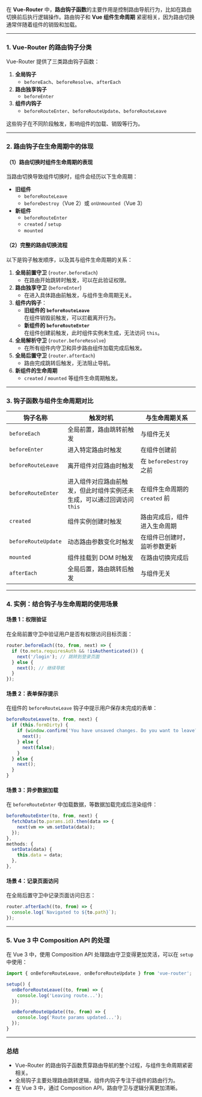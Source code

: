 在 **Vue-Router** 中，**路由钩子函数**的主要作用是控制路由导航行为，比如在路由切换前后执行逻辑操作。路由钩子和 **Vue 组件生命周期** 紧密相关，因为路由切换通常伴随着组件的销毁和加载。

---

### **1. Vue-Router 的路由钩子分类**

Vue-Router 提供了三类路由钩子函数：
1. **全局钩子**
   - `beforeEach`、`beforeResolve`、`afterEach`
2. **路由独享钩子**
   - `beforeEnter`
3. **组件内钩子**
   - `beforeRouteEnter`、`beforeRouteUpdate`、`beforeRouteLeave`

这些钩子在不同阶段触发，影响组件的加载、销毁等行为。

---

### **2. 路由钩子在生命周期中的体现**

#### **（1）路由切换时组件生命周期的表现**
当路由切换导致组件切换时，组件会经历以下生命周期：
- **旧组件**
  - `beforeRouteLeave`
  - `beforeDestroy`（Vue 2）或 `onUnmounted`（Vue 3）
- **新组件**
  - `beforeRouteEnter`
  - `created` / `setup`
  - `mounted`

#### **（2）完整的路由切换流程**
以下是钩子触发顺序，以及其与组件生命周期的关系：

1. **全局前置守卫** (`router.beforeEach`)  
   - 在路由开始跳转时触发，可以在此验证权限。
2. **路由独享守卫** (`beforeEnter`)  
   - 在进入具体路由前触发，与组件生命周期无关。
3. **组件内钩子**：
   - **旧组件的 `beforeRouteLeave`**  
     在组件销毁前触发，可以拦截离开行为。
   - **新组件的 `beforeRouteEnter`**  
     在组件创建前触发，此时组件实例未生成，无法访问 `this`。
4. **全局解析守卫** (`router.beforeResolve`)  
   - 在所有组件内守卫和异步路由组件加载完成后触发。
5. **全局后置守卫** (`router.afterEach`)  
   - 路由完成跳转后触发，无法阻止导航。
6. **新组件的生命周期**
   - `created` / `mounted` 等组件生命周期触发。

---

### **3. 钩子函数与组件生命周期对比**

| **钩子名称**        | **触发时机**                                                 | **与生命周期关系**            |
| ------------------- | ------------------------------------------------------------ | ----------------------------- |
| `beforeEach`        | 全局前置，路由跳转前触发                                     | 与组件无关                    |
| `beforeEnter`       | 进入特定路由时触发                                           | 在组件创建前                  |
| `beforeRouteLeave`  | 离开组件对应路由时触发                                       | 在 `beforeDestroy` 之前       |
| `beforeRouteEnter`  | 进入组件对应路由前触发，但此时组件实例还未生成，可以通过回调访问 `this` | 在组件生命周期的 `created` 前 |
| `created`           | 组件实例创建时触发                                           | 路由完成后，组件进入生命周期  |
| `beforeRouteUpdate` | 动态路由参数变化时触发                                       | 在组件已创建时，监听参数更新  |
| `mounted`           | 组件挂载到 DOM 时触发                                        | 在路由切换完成后              |
| `afterEach`         | 全局后置，路由跳转后触发                                     | 与组件无关                    |

---

### **4. 实例：结合钩子与生命周期的使用场景**

#### **场景 1：权限验证**
在全局前置守卫中验证用户是否有权限访问目标页面：
```javascript
router.beforeEach((to, from, next) => {
  if (to.meta.requiresAuth && !isAuthenticated()) {
    next('/login'); // 跳转到登录页面
  } else {
    next(); // 继续导航
  }
});
```

#### **场景 2：表单保存提示**
在组件的 `beforeRouteLeave` 钩子中提示用户保存未完成的表单：
```javascript
beforeRouteLeave(to, from, next) {
  if (this.formDirty) {
    if (window.confirm('You have unsaved changes. Do you want to leave?')) {
      next();
    } else {
      next(false);
    }
  } else {
    next();
  }
}
```

#### **场景 3：异步数据加载**
在 `beforeRouteEnter` 中加载数据，等数据加载完成后渲染组件：
```javascript
beforeRouteEnter(to, from, next) {
  fetchData(to.params.id).then(data => {
    next(vm => vm.setData(data));
  });
},
methods: {
  setData(data) {
    this.data = data;
  },
},
```

#### **场景 4：记录页面访问**
在全局后置守卫中记录页面访问日志：
```javascript
router.afterEach((to, from) => {
  console.log(`Navigated to ${to.path}`);
});
```

---

### **5. Vue 3 中 Composition API 的处理**

在 Vue 3 中，使用 Composition API 处理路由守卫变得更加灵活，可以在 `setup` 中使用：
```javascript
import { onBeforeRouteLeave, onBeforeRouteUpdate } from 'vue-router';

setup() {
  onBeforeRouteLeave((to, from) => {
    console.log('Leaving route...');
  });

  onBeforeRouteUpdate((to, from) => {
    console.log('Route params updated...');
  });
}
```

---

### **总结**

- Vue-Router 的路由钩子函数贯穿路由导航的整个过程，与组件生命周期紧密相关。
- 全局钩子主要处理路由跳转逻辑，组件内钩子专注于组件的路由行为。
- 在 Vue 3 中，通过 Composition API，路由守卫与逻辑分离更加清晰。